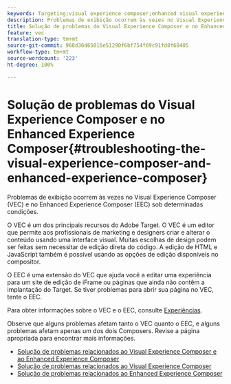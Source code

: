 ```yaml
---
keywords: Targeting;visual experience composer;enhanced visual experience composer;vec;troubleshoot visual experience composer;troubleshooting;eec;enhanced experience composer;tls;tls 1.2
description: Problemas de exibição ocorrem às vezes no Visual Experience Composer (VEC) e no Enhanced Experience Composer (EEC) sob determinadas condições.
title: Solução de problemas do Visual Experience Composer e no Enhanced Experience Composer
feature: vec
translation-type: tm+mt
source-git-commit: 968d36d65016e51290f6bf754f69c91fd8f68405
workflow-type: tm+mt
source-wordcount: '223'
ht-degree: 100%

---
```



# Solução de problemas do Visual Experience Composer e no Enhanced Experience Composer{#troubleshooting-the-visual-experience-composer-and-enhanced-experience-composer}

Problemas de exibição ocorrem às vezes no Visual Experience Composer (VEC) e no Enhanced Experience Composer (EEC) sob determinadas condições.

O VEC é um dos principais recursos do Adobe Target. O VEC é um editor que permite aos profissionais de marketing e designers criar e alterar o conteúdo usando uma interface visual. Muitas escolhas de design podem ser feitas sem necessitar de edição direta do código. A edição de HTML e JavaScript também é possível usando as opções de edição disponíveis no compositor.

O EEC é uma extensão do VEC que ajuda você a editar uma experiência para um site de edição de iFrame ou páginas que ainda não contêm a implantação do Target. Se tiver problemas para abrir sua página no VEC, tente o EEC.

Para obter informações sobre o VEC e o EEC, consulte  [Experiências](/help/c-experiences/experiences.md#concept_A2E10F6AFB3D4AEAB6951EE14688848D).

Observe que alguns problemas afetam tanto o VEC quanto o EEC, e alguns problemas afetam apenas um dos dois Composers. Revise a página apropriada para encontrar mais informações.

* [Solução de problemas relacionados ao Visual Experience Composer e ao Enhanced Experience Composer](/help/c-experiences/c-visual-experience-composer/r-troubleshoot-composer/issues-related-to-the-visual-experience-composer-vec-and-enhanced-experience-composer-eec.md)
* [Solução de problemas relacionados ao Visual Experience Composer](/help/c-experiences/c-visual-experience-composer/r-troubleshoot-composer/troubleshooting-issues-related-to-the-visual-experience-composer-vec.md)
* [Solução de problemas relacionados ao Enhanced Experience Composer](/help/c-experiences/c-visual-experience-composer/r-troubleshoot-composer/troubleshooting-issues-related-to-the-enhanced-experience-composer-eec.md)